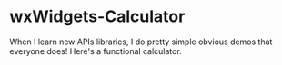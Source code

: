 # wxWidgets-Calculator
When I learn new APIs libraries, I do pretty simple obvious demos that everyone does! Here's a functional calculator.

